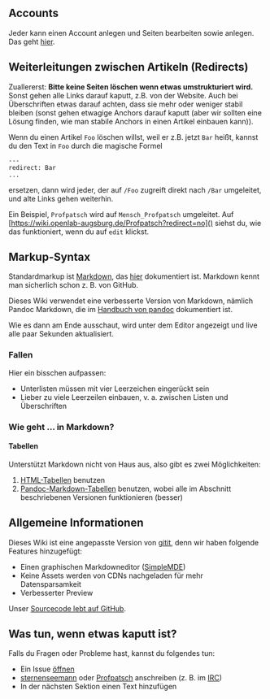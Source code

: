 ## Accounts

Jeder kann einen Account anlegen und Seiten bearbeiten sowie anlegen. Das geht [hier](https://wiki.openlab-augsburg.de/_register?destination=).

## Weiterleitungen zwischen Artikeln (Redirects)

Zuallererst: **Bitte keine Seiten löschen wenn etwas umstrukturiert wird.** Sonst gehen alle Links darauf kaputt, z.B. von der Website.
Auch bei Überschriften etwas darauf achten, dass sie mehr oder weniger stabil bleiben (sonst gehen etwagige Anchors darauf kaputt (aber wir sollten eine Lösung finden, wie man stabile Anchors in einen Artikel einbauen kann)).

Wenn du einen Artikel `Foo` löschen willst, weil er z.B. jetzt `Bar` heißt, kannst du den Text in `Foo` durch die magische Formel

```
---
redirect: Bar
...
```

ersetzen, dann wird jeder, der auf `/Foo` zugreift direkt nach `/Bar` umgeleitet, und alte Links gehen weiterhin.

Ein Beispiel, `Profpatsch` wird auf `Mensch_Profpatsch` umgeleitet. Auf [https://wiki.openlab-augsburg.de/Profpatsch?redirect=no]() siehst du, wie das funktioniert, wenn du auf `edit` klickst.

## Markup-Syntax

Standardmarkup ist [Markdown](http://daringfireball.net/projects/markdown/), das [hier](http://daringfireball.net/projects/markdown/syntax) dokumentiert ist. Markdown kennt man sicherlich schon z. B. von GitHub.

Dieses Wiki verwendet eine verbesserte Version von Markdown, nämlich Pandoc Markdown, die im [Handbuch von pandoc](http://pandoc.org/MANUAL.html#pandocs-markdown) dokumentiert ist.

Wie es dann am Ende ausschaut, wird unter dem Editor angezeigt und live alle paar Sekunden aktualisiert.

### Fallen

Hier ein bisschen aufpassen:

* Unterlisten müssen mit vier Leerzeichen eingerückt sein
* Lieber zu viele Leerzeilen einbauen, v. a. zwischen Listen und Überschriften

### Wie geht … in Markdown?

#### Tabellen

Unterstützt Markdown nicht von Haus aus, also gibt es zwei Möglichkeiten:

1. [HTML-Tabellen](http://www.w3schools.com/html/html_tables.asp) benutzen
2. [Pandoc-Markdown-Tabellen](http://pandoc.org/MANUAL.html#tables) benutzen, wobei alle im Abschnitt beschriebenen Versionen funktionieren (besser)

## Allgemeine Informationen

Dieses Wiki ist eine angepasste Version von [gitit](https://github.com/jgm/gitit), denn wir haben folgende Features hinzugefügt:

* Einen graphischen Markdowneditor ([SimpleMDE](http://simplemde.com))
* Keine Assets werden von CDNs nachgeladen für mehr Datensparsamkeit
* Verbesserter Preview

Unser [Sourcecode lebt auf GitHub](https://github.com/openlab-aux/gitit).

## Was tun, wenn etwas kaputt ist?

Falls du Fragen oder Probleme hast, kannst du folgendes tun:

* Ein Issue [öffnen](https://github.com/openlab-aux/gitit/issues/new)
* [sternenseemann](/Mitglieder/Menschen/Mensch_sternenseemann) oder [Profpatsch]() anschreiben (z. B. im [IRC](IRC))
* In der nächsten Sektion einen Text hinzufügen

